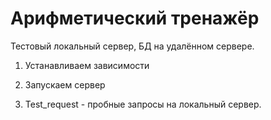 # Арифметический тренажёр
Тестовый локальный сервер, БД на удалённом сервере.

1. Устанавливаем зависимости

2. Запускаем сервер

3. Test_request - пробные запросы на локальный сервер.
